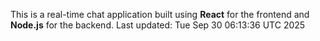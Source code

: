 This is a real-time chat application built using **React** for the frontend and **Node.js** for the backend.
Last updated: Tue Sep 30 06:13:36 UTC 2025
